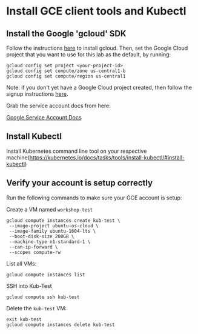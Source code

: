 # Install GCE client tools and Kubectl

## Install the Google 'gcloud' SDK

Follow the instructions [here](https://cloud.google.com/sdk/) to install gcloud.
Then, set the Google Cloud project that you want to use for this lab as the default, by running:

```
gcloud config set project <your-project-id>
gcloud config set compute/zone us-central1-b
gcloud config set compute/region us-central1
```

Note: if you don't yet have a Google Cloud project created, then follow the signup
instructions [here](https://cloud.google.com/compute/docs/signup).

Grab the service account docs from here:

[Google Service Account Docs](https://developers.google.com/console/help/new/#serviceaccounts)

## Install Kubectl


Install Kubernetes command line tool on your respective machine(https://kubernetes.io/docs/tasks/tools/install-kubectl/#install-kubectl)


## Verify your account is setup correctly

Run the following commands to make sure your GCE account is setup:

Create a VM named `workshop-test`

```
gcloud compute instances create kub-test \
 --image-project ubuntu-os-cloud \
 --image-family ubuntu-1604-lts \
 --boot-disk-size 200GB \
 --machine-type n1-standard-1 \
 --can-ip-forward \
 --scopes compute-rw
```


List all VMs:

```
gcloud compute instances list
```

SSH into Kub-Test

```
gcloud compute ssh kub-test
```

Delete the `kub-test` VM:

```
exit kub-test
gcloud compute instances delete kub-test
```
